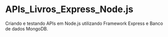 # APIs_Livros_Express_Node.js
Criando e testando APIs em Node.js utilizando Framework Express e Banco de dados MongoDB.
